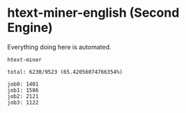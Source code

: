 # htext-miner-english (Second Engine)

Everything doing here is automated.

```
htext-miner

total: 6230/9523 (65.42056074766354%)

job0: 1401
job1: 1586
job2: 2121
job3: 1122
```